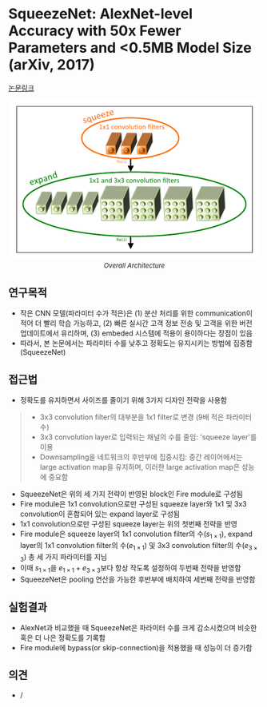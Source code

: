 # SqueezeNet: AlexNet-level Accuracy with 50x Fewer Parameters and <0.5MB Model Size (arXiv, 2017)

[논문링크](https://arxiv.org/abs/1602.07360)

<p align="center">
    <img width="600" alt='fig1' src="./img/01_10_01.png?raw=true"></br>
    <em><font size=2>Overall Architecture</font></em>
</p>

## 연구목적
- 작은 CNN 모델(파라미터 수가 적은)은 (1) 분산 처리를 위한 communication이 적어 더 빨리 학습 가능하고, (2) 빠른 실시간 고객 정보 전송 및 고객을 위한 버전 업데이트에서 유리하며, (3) embeded 시스템에 적용이 용이하다는 장점이 있음
- 따라서, 본 논문에서는 파라미터 수를 낮추고 정확도는 유지시키는 방법에 집중함 (SqueezeNet)

## 접근법
- 정확도를 유지하면서 사이즈를 줄이기 위해 3가지 디자인 전략을 사용함
> - 3x3 convolution filter의 대부분을 1x1 filter로 변경 (9배 적은 파라미터 수)
> - 3x3 convolution layer로 입력되는 채널의 수를 줄임: 'squeeze layer'를 이용
> - Downsampling을 네트워크의 후반부에 집중시킴: 중간 레이어에서는 large activation map을 유지하며, 이러한 large activation map은 성능에 중요함
- SqueezeNet은 위의 세 가지 전략이 반영된 block인 Fire module로 구성됨
- Fire module은 1x1 convolution으로만 구성된 squeeze layer와 1x1 및 3x3 convolution이 혼합되어 있는 expand layer로 구성됨
- 1x1 convolution으로만 구성된 squeeze layer는 위의 첫번째 전략을 반영
- Fire module은 squeeze layer의 1x1 convolution filter의 수($s_{1\times1}$), expand layer의 1x1 convolution filter의 수($e_{1\times1}$) 및 3x3 convolution filter의 수($e_{3\times3}$) 총 세 가지 파라미터를 지님
- 이때 $s_{1\times1}$을 $e_{1\times1}+e_{3\times3}$보다 항상 작도록 설정하여 두번째 전략을 반영함
- SqueezeNet은 pooling 연산을 가능한 후반부에 배치하여 세번째 전략을 반영함

## 실험결과
- AlexNet과 비교했을 때 SqueezeNet은 파라미터 수를 크게 감소시켰으며 비슷한 혹은 더 나은 정확도를 기록함
- Fire module에 bypass(or skip-connection)을 적용했을 때 성능이 더 증가함

## 의견
- /